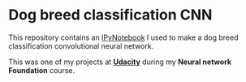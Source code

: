 # Dog breed classification CNN
This repository contains an [IPyNotebook](./dog_app.ipynb) I used to make a dog breed classification convolutional neural network.

This was one of my projects at [__Udacity__](https://in.udacity.com/) during my __Neural network Foundation__ course.
